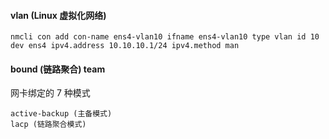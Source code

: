 #### vlan (Linux 虚拟化网络)

```
nmcli con add con-name ens4-vlan10 ifname ens4-vlan10 type vlan id 10  dev ens4 ipv4.address 10.10.10.1/24 ipv4.method man
```

#### bound (链路聚合) team

网卡绑定的 7 种模式

```
active-backup (主备模式)
lacp (链路聚合模式)
```




